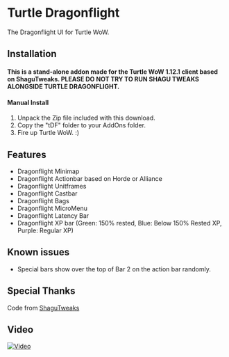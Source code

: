 # Turtle Dragonflight
The Dragonflight UI for Turtle WoW.

## Installation
#### This is a stand-alone addon made for the Turtle WoW 1.12.1 client based on ShaguTweaks. PLEASE DO NOT TRY TO RUN SHAGU TWEAKS ALONGSIDE TURTLE DRAGONFLIGHT.    

#### Manual Install
1. Unpack the Zip file included with this download.
2. Copy the "tDF" folder to your AddOns folder.
3. Fire up Turtle WoW. :)

## Features
- Dragonflight Minimap
- Dragonflight Actionbar based on Horde or Alliance
- Dragonflight Unitframes
- Dragonflight Castbar
- Dragonflight Bags
- Dragonflight MicroMenu
- Dragonflight Latency Bar
- Dragonflight XP bar (Green: 150% rested, Blue: Below 150% Rested XP, Purple: Regular XP)

## Known issues
- Special bars show over the top of Bar 2 on the action bar randomly.

## Special Thanks
Code from [ShaguTweaks](https://shagu.org/ShaguTweaks/)    

## Video
[![Video](https://img.youtube.com/vi/TkdsL8XhiHE/maxresdefault.jpg)](https://www.youtube.com/watch?v=TkdsL8XhiHE&t=1145s)

